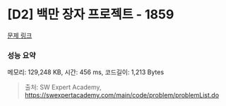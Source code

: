 # [D2] 백만 장자 프로젝트 - 1859 

[문제 링크](https://swexpertacademy.com/main/code/problem/problemDetail.do?contestProbId=AV5LrsUaDxcDFAXc) 

### 성능 요약

메모리: 129,248 KB, 시간: 456 ms, 코드길이: 1,213 Bytes



> 출처: SW Expert Academy, https://swexpertacademy.com/main/code/problem/problemList.do
